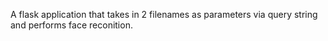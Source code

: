 
A flask application that takes in 2 filenames as parameters via query string and performs face reconition.